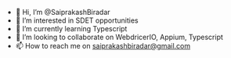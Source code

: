 - 👋 Hi, I’m @SaiprakashBiradar
- 👀 I’m interested in SDET opportunities
- 🌱 I’m currently learning Typescript
- 💞️ I’m looking to collaborate on WebdricerIO, Appium, Typescript
- 📫 How to reach me on saiprakashbiradar@gmail.com

<!---
SaiprakashBiradar/SaiprakashBiradar is a ✨ special ✨ repository because its `README.md` (this file) appears on your GitHub profile.
You can click the Preview link to take a look at your changes.
--->
